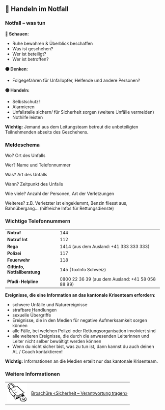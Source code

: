 🚦 Handeln im Notfall
---------------------

### Notfall – was tun

**🔴 Schauen:**

* Ruhe bewahren & Überblick beschaffen
* Was ist geschehen?
* Wer ist beteiligt?
* Wer ist betroffen?

**🟠 Denken:**

* Folgegefahren für Unfallopfer, Helfende und andere Personen?

**🟢 Handeln:**

* Selbstschutz!
* Alarmieren
* Unfallstelle sichern/ für Sicherheit sorgen (weitere Unfälle vermeiden)
* Nothilfe leisten

**Wichtig:** Jemand aus dem Leitungsteam betreut die unbeteiligten Teilnehmenden abseits des Geschehens.


### Meldeschema

Wo? Ort des Unfalls

Wer? Name und Telefonnummer

Was? Art des Unfalls

Wann? Zeitpunkt des Unfalls

Wie viele? Anzahl der Personen, Art der Verletzungen

Weiteres? z.B. Verletzter ist eingeklemmt, Benzin fliesst aus, Bahnübergang... (hilfreiche Infos für Rettungsdienste)

### Wichtige Telefonnummern

| | |
|---|---|
| **Notruf** | 144 |
| **Notruf Int** | 112 |
| **Rega** | 1414 (aus dem Ausland: +41 333 333 333)|
| **Polizei** | 117 |
| **Feuerwehr** | 118 |
| **Giftinfo, Notfallberatung** | 145 (ToxInfo Schweiz) |
| **Pfadi-Helpline** | 0800 22 36 39 (aus dem Ausland: +41 58 058 88 99) |


**Ereignisse, die eine Information an das kantonale Krisenteam erfordern:**

- schwere Unfälle und Naturereignisse
- strafbare Handlungen
- sexuelle Übergriffe
- Ereignisse, die in den Medien für negative Aufmerksamkeit sorgen können
- alle Fälle, bei welchen Polizei oder Rettungsorganisation involviert sind
- alle weiteren Ereignisse, die durch die anwesenden Leiterinnen und Leiter nicht selber bewältigt werden können
- Wenn du nicht sicher bist, was zu tun ist, dann kannst du auch deinen AL / Coach kontaktieren!

**Wichtig:** Informationen an die Medien erteilt nur das kantonale Krisenteam.



### Weitere Informationen
| | |
|---|---|
| [![](images/piktos//8_Sicherheit.png)][1] | [Broschüre «Sicherheit – Verantwortung tragen»][1] |

[1]: https://www.scout.ch/de/verband/downloads/ausbildung/cudesch/sicherheit